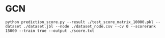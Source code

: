 # GCN

`python prediction_score.py --result ./test_score_matrix_10000.pkl --dataset ./dataset.jbl --node ./dataset_node.csv --cv 0 --scorerank 15000 --train true --output ./score.txt`
